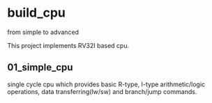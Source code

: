 # build_cpu
from simple to advanced

This project implements RV32I based cpu.

## 01_simple_cpu
single cycle cpu which provides basic R-type, I-type arithmetic/logic operations, data transferring(lw/sw) and branch/jump commands.

